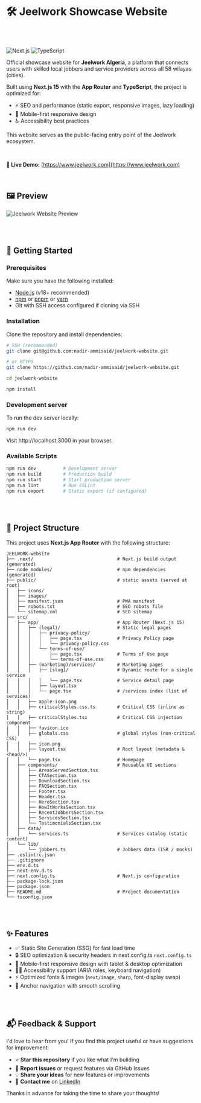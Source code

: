 # 🛠️ Jeelwork Showcase Website

<br><br>

![Next.js](https://img.shields.io/badge/Next.js-15-black)
![TypeScript](https://img.shields.io/badge/TypeScript-5-blue)

Official showcase website for **Jeelwork Algeria**, a platform that connects users with skilled local jobbers and service providers across all 58 wilayas (cities).

Built using **Next.js 15** with the **App Router** and **TypeScript**, the project is optimized for:
- ⚡ SEO and performance (static export, responsive images, lazy loading)
- 📱 Mobile-first responsive design
- ♿ Accessibility best practices
<!--
- 🌍 Multi-language readiness
-->

This website serves as the public-facing entry point of the Jeelwork ecosystem.

<br>


**🔗 Live Demo:** [https://www.jeelwork.com](https://www.jeelwork.com)

<br>

## 🖼️ Preview

![Jeelwork Website Preview](public/images/websitePreview.avif)



<br><br>



## 🚀 Getting Started

### Prerequisites

Make sure you have the following installed:

- [Node.js](https://nodejs.org/) (v18+ recommended)
- [npm](https://www.npmjs.com/) or [pnpm](https://pnpm.io/) or [yarn](https://yarnpkg.com/)
- Git with SSH access configured if cloning via SSH

### Installation

Clone the repository and install dependencies:

```bash
# SSH (recommanded)
git clone git@github.com:nadir-ammisaid/jeelwork-website.git

# or HTTPS
git clone https://github.com/nadir-ammisaid/jeelwork-website.git
```

```bash
cd jeelwork-website
```

```bash
npm install
```

### Development server
To run the dev server locally: 

```bash
npm run dev
```

Visit http://localhost:3000 in your browser.


### Available Scripts

```bash
npm run dev          # Development server
npm run build        # Production build  
npm run start        # Start production server
npm run lint         # Run ESLint
npm run export       # Static export (if configured)
```

<br><br> 



## 🧱 Project Structure

This project uses **Next.js App Router** with the following structure:

```
JEELWORK-website
├── .next/                               # Next.js build output (generated)
├── node_modules/                        # npm dependencies (generated)
├── public/                              # static assets (served at root)
│   ├── icons/
│   ├── images/
│   ├── manifest.json                    # PWA manifest
│   ├── robots.txt                       # SEO robots file
│   └── sitemap.xml                      # SEO sitemap
├── src/
│   ├── app/                             # App Router (Next.js 15)
│   │   ├── (legal)/                     # Static legal pages
│   │   │   ├── privacy-policy/
│   │   │   │   ├── page.tsx             # Privacy Policy page
│   │   │   │   └── privacy-policy.css   
│   │   │   └── terms-of-use/
│   │   │       ├── page.tsx             # Terms of Use page
│   │   │       └── terms-of-use.css     
│   │   ├── (marketing)/services/        # Marketing pages
│   │   │   ├── [slug]/                  # Dynamic route for a single service
│   │   │   │   └── page.tsx             # Service detail page
│   │   │   ├── layout.tsx               
│   │   │   └── page.tsx                 # /services index (list of services)
│   │   ├── apple-icon.png               
│   │   ├── criticalStyles.css.ts        # Critical CSS (inline as string)
│   │   ├── criticalStyles.tsx           # Critical CSS injection component
│   │   ├── favicon.ico                  
│   │   ├── globals.css                  # global styles (non-critical CSS)
│   │   ├── icon.png                     
│   │   ├── layout.tsx                   # Root layout (metadata & <head/>)
│   │   └── page.tsx                     # Homepage
│   ├── components/                      # Reusable UI sections
│   │   ├── AreasServedSection.tsx
│   │   ├── CTASection.tsx
│   │   ├── DownloadSection.tsx
│   │   ├── FAQSection.tsx
│   │   ├── Footer.tsx
│   │   ├── Header.tsx
│   │   ├── HeroSection.tsx
│   │   ├── HowItWorksSection.tsx
│   │   ├── RecentJobbersSection.tsx
│   │   ├── ServicesSection.tsx
│   │   └── TestimonialsSection.tsx
│   ├── data/
│   │   └── services.ts                  # Services catalog (static content)
│   └── lib/
│       └── jobbers.ts                   # Jobbers data (ISR / mocks)
├── .eslintrc.json                       
├── .gitignore                           
├── env.d.ts                             
├── next-env.d.ts                        
├── next.config.ts                       # Next.js configuration
├── package-lock.json                    
├── package.json                         
├── README.md                            # Project documentation
└── tsconfig.json                        
```



<br><br>



## ✨ Features

- ✅ Static Site Generation (SSG) for fast load time
- 🔒 SEO optimization & security headers in next.config.ts `next.config.ts`
- 📱 Mobile-first responsive design with tablet & desktop optimization
- 🧑‍💻 Accessibility support (ARIA roles, keyboard navigation)
- ⚡ Optimized fonts & images (`next/image`, `sharp`, font-display swap)
- 🧭 Anchor navigation with smooth scrolling


<!--
- 🌓 Dark mode support (via prefers-color-scheme)
- 🌍 Fully translated content (French + English routes)
-->


<br><br>


## 📬 Feedback & Support

I'd love to hear from you! If you find this project useful or have suggestions for improvement:

- ⭐ **Star this repository** if you like what I'm building
- 🚩 **Report issues** or request features via GitHub Issues  
- 💡 **Share your ideas** for new features or improvements
- 📧 **Contact me** on [LinkedIn](https://www.linkedin.com/in/nadir-ammisaid/)

Thanks in advance for taking the time to share your thoughts!




<!-- Default Readme 

This is a [Next.js](https://nextjs.org) project bootstrapped with [`create-next-app`](https://nextjs.org/docs/app/api-reference/cli/create-next-app).

## Getting Started

First, run the development server:

```bash
npm run dev
# or
yarn dev
# or
pnpm dev
# or
bun dev
```

Open [http://localhost:3000](http://localhost:3000) with your browser to see the result.

You can start editing the page by modifying `app/page.tsx`. The page auto-updates as you edit the file.

This project uses [`next/font`](https://nextjs.org/docs/app/building-your-application/optimizing/fonts) to automatically optimize and load [Geist](https://vercel.com/font), a new font family for Vercel.

## Learn More

To learn more about Next.js, take a look at the following resources:

- [Next.js Documentation](https://nextjs.org/docs) - learn about Next.js features and API.
- [Learn Next.js](https://nextjs.org/learn) - an interactive Next.js tutorial.

You can check out [the Next.js GitHub repository](https://github.com/vercel/next.js) - your feedback and contributions are welcome!

## Deploy on Vercel

The easiest way to deploy your Next.js app is to use the [Vercel Platform](https://vercel.com/new?utm_medium=default-template&filter=next.js&utm_source=create-next-app&utm_campaign=create-next-app-readme) from the creators of Next.js.

Check out our [Next.js deployment documentation](https://nextjs.org/docs/app/building-your-application/deploying) for more details.

 -->